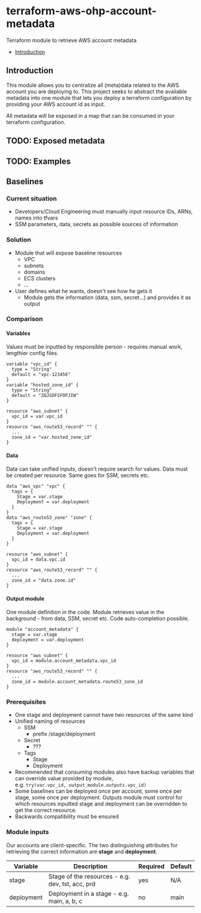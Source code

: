 # terraform-aws-ohp-account-metadata

Terraform module to retrieve AWS account metadata

- [Introduction](#introduction)

## Introduction

This module allows you to centralize all (meta)data related to the AWS account you are deploying to. This project seeks to abstract the available metadata into one module that lets you deploy a terraform configuration by providing your AWS account id as input.

All metadata will be exposed in a map that can be consumed in your terraform configuration.

## TODO: Exposed metadata

## TODO: Examples


## Baselines
### Current situation
- Developers/Cloud Engineering must manually input resource IDs, ARNs, names into tfvars
- SSM parameters, data, secrets as possible sources of information

### Solution
- Module that will expose baseline resources
  - VPC
  - subnets
  - domains
  - ECS clusters
  - ...
- User defines what he wants, doesn't see how he gets it
  - Module gets the information (data, ssm, secret...) and provides it as output

### Comparison
#### Variables
Values must be inputted by responsible person - requires manual work, lengthier config files.
```hcl
variable "vpc_id" {
  type = "String"
  default = "vpc-123456"
}
variable "hosted_zone_id" {
  type = "String"
  default = "ZQJSDFSFOPJIW"
}

resource "aws_subnet" {
  vpc_id = var.vpc_id
}
resource "aws_route53_record" "" {
  ...
  zone_id = "var.hosted_zone_id"
}
```
#### Data
Data can take unified inputs, doesn't require search for values.
Data must be created per resource. Same goes for SSM, secrets etc.
```hcl
data "aws_vpc" "vpc" {
  tags = {
    Stage = var.stage
    Deployment = var.deployment
  }
}
data "aws_route53_zone" "zone" {
  tags = {
    Stage = var.stage
    Deployment = var.deployment
  }
}

resource "aws_subnet" {
  vpc_id = data.vpc.id
}
resource "aws_route53_record" "" {
  ...
  zone_id = "data.zone.id"
}
```

#### Output module
One module definition in the code.
Module retrieves value in the background - from data, SSM, secret etc.
Code auto-completion possible.

```hcl
module "account_metadata" {
  stage = var.stage
  deployment = var.deployment
}

resource "aws_subnet" {
  vpc_id = module.account_metadata.vpc_id
}
resource "aws_route53_record" "" {
  ...
  zone_id = module.account_metadata.route53_zone_id
}
```

### Prerequisites
- One stage and deployment cannot have two resources of the same kind
- Unified naming of resources
  - SSM
    - prefix /stage/deployment
  - Secret
    - ???
  - Tags
    - Stage
    - Deployment
- Recommended that consuming modules also have backup variables that can override value provided by module,  
e.g. ```try(var.vpc_id, output_module.outputs.vpc_id)```
- Some baselines can be deployed once per account, some once per stage, some once per deployment. Outputs module must control for which resources inputted stage and deployment can be overridden to get the correct resource.
- Backwards compatibility must be ensured

### Module inputs
Our accounts are client-specific. The two distinguishing attributes for retrieving the correct information are
**stage** and **deployment**.

| Variable   | Description                                      | Required | Default |
|------------|--------------------------------------------------|----------|---------|
| stage      | Stage of the resources - e.g. dev, tst, acc, prd | yes      | N/A     |
| deployment | Deployment in a stage - e.g. main, a, b, c       | no       | main    |
